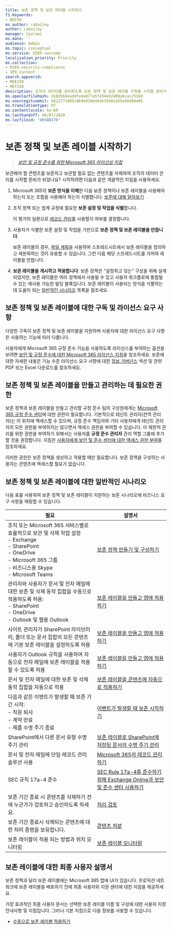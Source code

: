 ```yaml
---
title: 보존 정책 및 보존 레이블 시작하기
f1.keywords:
- NOCSH
ms.author: cabailey
author: cabailey
manager: laurawi
ms.date: ''
audience: Admin
ms.topic: conceptual
ms.service: O365-seccomp
localization_priority: Priority
ms.collection:
- M365-security-compliance
- SPO_Content
search.appverid:
- MOE150
- MET150
description: 조직의 데이터를 관리하도록 보존 정책 및 보존 레이블 구현을 시작할 준비가 되었지만, 어디서부터 시작해야 할지 모르겠나요? 시작을 도와주는 실질적인 지침을 읽어 보세요.
ms.openlocfilehash: 910d5b64addfeda077a5fd34eb2409a9cac2516d
ms.sourcegitcommit: b812771805c8b9e92b64deb1928e265e60d80405
ms.translationtype: HT
ms.contentlocale: ko-KR
ms.lasthandoff: 08/07/2020
ms.locfileid: "46588176"
---
```

# <a name="get-started-with-retention-policies-and-retention-labels"></a>보존 정책 및 보존 레이블 시작하기

>*[보안 및 규정 준수를 위한 Microsoft 365 라이선싱 지침](https://aka.ms/ComplianceSD)*

보관해야 할 콘텐츠를 보존하고 보관할 필요 없는 콘텐츠를 삭제하여 조직의 데이터 관리를 시작할 준비가 되었나요? 시작하려면 다음과 같은 개괄적인 지침을 사용하세요.

1. Microsoft 365의 **보존 방식을 이해**한 다음 보존 정책이나 보존 레이블을 사용해야 하는지 또는 조합을 사용해야 하는지 식별합니다. [보존에 대해 알아보기](retention.md)

2. 조직 정책 또는 업계 규정에 필요한 **보존 설정 및 작업을 식별**합니다.
    
    이 평가의 일환으로 [레코드 관리](records-management.md)를 사용할지 여부를 결정합니다.

3. 사용자가 식별한 보존 설정 및 작업을 기반으로 **보존 정책 및 보존 레이블을 만듭니다**.
    
    보존 레이블의 경우, [파일 계획](file-plan-manager.md)을 사용하여 스프레드시트에서 보존 레이블을 정의하고 세분화하는 것이 유용할 수 있습니다. 그런 다음 해당 스프레드시트를 가져와 레이블을 만듭니다.
    
3. **보존 레이블을 게시하고 적용합니다**. 보존 정책은 "설정하고 잊는" 구성을 위해 설계되었지만, 보존 레이블은 여러 정책에서 사용될 수 있고 사용자 워크플로에 통합될 수 있는 재사용 가능한 빌딩 블록입니다. 보존 레이블이 사용되는 방식을 식별하는 데 도움이 되는 [일반적인 시나리오](#common-scenarios-for-retention-policies-and-retention-labels) 목록을 참조세요. 

## <a name="subscription-and-licensing-requirements-for-retention-policies-and-retention-labels"></a>보존 정책 및 보존 레이블에 대한 구독 및 라이선스 요구 사항

다양한 구독이 보존 정책 및 보존 레이블을 지원하며 사용자에 대한 라이선스 요구 사항은 사용하는 기능에 따라 다릅니다.

사용자에게 Microsoft 365 규정 준수 기능을 사용하도록 라이선스를 부여하는 옵션을 보려면 [보안 및 규정 준수에 대한 Microsoft 365 라이선스 지침](https://aka.ms/ComplianceSD)을 참조하세요. 보존에 대한 자세한 내용은 기능 수준 라이선스 요구 사항에 대한 [정보 거버넌스](https://docs.microsoft.com/office365/servicedescriptions/microsoft-365-service-descriptions/microsoft-365-tenantlevel-services-licensing-guidance/microsoft-365-security-compliance-licensing-guidance#information-governance) 섹션 및 관련 PDF 또는 Excel 다운로드를 참조하세요.

## <a name="permissions-required-to-create-and-manage-retention-policies-and-retention-labels"></a>보존 정책 및 보존 레이블을 만들고 관리하는 데 필요한 권한

보존 정책과 보존 레이블을 만들고 관리할 규정 준수 팀의 구성원에게는 [Microsoft 365 규정 준수 센터](https://compliance.microsoft.com/)에 대한 권한이 필요합니다. 기본적으로 테넌트 관리자(전역 관리자)는 이 위치에 액세스할 수 있으며, 규정 준수 책임자와 기타 사용자에게 테넌트 관리자의 모든 권한을 부여하지는 않으면서 액세스 권한을 부여할 수 있습니다. 이 제한적 관리를 위한 권한을 부여하기 위해서는 사용자를 **규정 준수 관리자** 관리 역할 그룹에 추가할 것을 권장합니다. 지침은 [사용자에게 보안 및 준수 센터에 대한 액세스 권한 부여](https://docs.microsoft.com/microsoft-365/security/office-365-security/grant-access-to-the-security-and-compliance-center)를 참조하세요.

이러한 권한은 보존 정책을 생성하고 적용할 때만 필요합니다. 보존 정책을 구성하는 사용자는 콘텐츠에 액세스할 필요가 없습니다.

## <a name="common-scenarios-for-retention-policies-and-retention-labels"></a>보존 정책 및 보존 레이블에 대한 일반적인 시나리오

다음 표를 사용하여 보존 정책 및 보존 레이블이 지원하는 보존 시나리오에 비즈니스 요구 사항을 매핑할 수 있습니다.

|필요|설명서|
|----------------|---------------|
|조직 또는 Microsoft 365 서비스별로 효율적으로 보관 및 삭제 작업 설정 <br />-  Exchange  <br />- SharePoint  <br />- OneDrive  <br />- Microsoft 365 그룹 <br />- 비즈니스용 Skype  <br />- Microsoft Teams  |[보존 정책 만들기 및 구성하기](create-retention-policies.md)|
|관리자와 사용자가 문서 및 전자 메일에 대한 보존 및 삭제 동작 집합을 수동으로 적용하도록 허용: <br />-  SharePoint <br />- OneDrive <br />- Outlook 및 웹용 Outlook|[보존 레이블을 만들고 앱에 적용하기](create-apply-retention-labels.md)|
|사이트 관리자가 SharePoint 라이브러리, 폴더 또는 문서 집합의 모든 콘텐츠에 기본 보존 레이블을 설정하도록 허용|[보존 레이블을 만들고 앱에 적용하기](create-apply-retention-labels.md)|
|사용자가 Outlook 규칙을 사용하여 자동으로 전자 메일에 보존 레이블을 적용할 수 있도록 허용|[보존 레이블을 만들고 앱에 적용하기](create-apply-retention-labels.md)|
|문서 및 전자 메일에 대한 보존 및 삭제 동작 집합을 자동으로 적용 |[보존 레이블을 콘텐츠에 자동으로 적용하기](apply-retention-labels-automatically.md)|
|다음과 같은 이벤트가 발생할 때 보존 기간 시작:  <br />- 직원 퇴사 <br />- 계약 만료 <br />- 제품 수명 주기 종료| [이벤트가 발생할 때 보존 시작하기](event-driven-retention.md)|
|SharePoint에서 다른 문서 유형 수명 주기 관리| [보존 레이블로 SharePoint에 저장된 문서의 수명 주기 관리](auto-apply-retention-labels-scenario.md)|
|문서 및 전자 메일에 단일 레코드 관리 솔루션 사용 |[Microsoft 365의 레코드 관리하기](records-management.md) |
|SEC 규칙 17a-4 준수|[SEC Rule 17a-4를 준수하기 위해 Exchange Online과 보안 및 준수 센터 사용하기](use-exchange-online-to-comply-with-sec-rule-17a-4.md) |
|보존 기간 종료 시 콘텐츠를 삭제하기 전에 누군가가 검토하고 승인하도록 하세요.|[처리 검토](disposition.md#disposition-reviews) |
|보존 기간 종료시 삭제되는 콘텐츠에 대한 처리 증명을 보유합니다.|[콘텐츠 처분](disposition.md#disposition-of-records) |
| 보존 레이블이 적용 되는 방법과 위치 모니터링 | [보존 레이블 모니터링](retention.md#monitoring-retention-labels) |

## <a name="end-user-documentation-for-retention-labels"></a>보존 레이블에 대한 최종 사용자 설명서

보존 정책과 달리 보존 레이블에는 Microsoft 365 앱에 UI가 있습니다. 프로덕션 네트워크에 보존 레이블을 배포하기 전에 최종 사용자와 지원 센터에 대한 지침을 제공하세요.

가장 효과적인 최종 사용자 문서는 선택한 보존 레이블 이름 및 구성에 대한 사용자 지정 안내사항 및 지침입니다. 그러나 기본 지침으로 다음 정보를 사용할 수 있습니다.

- [수동으로 보존 레이블 적용하기](create-apply-retention-labels.md#manually-apply-retention-labels)

